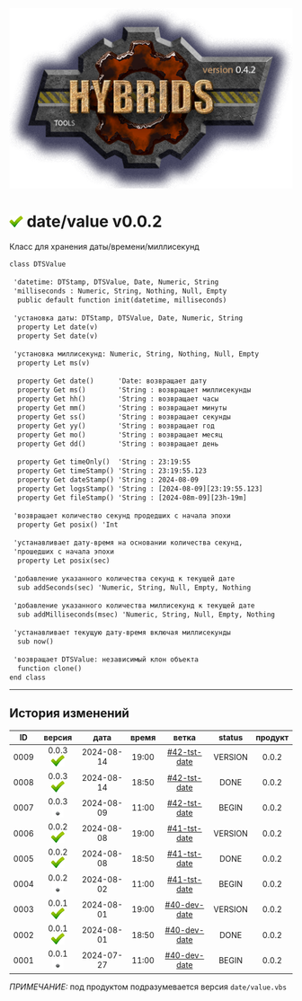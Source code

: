 [![logo](../../logo.png)](../../docs.md "documentation") 

[M]: ../date.md        "родитель"
[P]: ../../icons/progress.png  "в процессе..."
[S]: ../../icons/success.png   "ошибок не обнаружено"
[E]: ../../icons/empty.png     "нет данных"

[Tree]: tree.md

[![S]][M] date/value v0.0.2
===========================
Класс для хранения даты/времени/миллисекунд  

```vbs
class DTSValue

 'datetime: DTStamp, DTSValue, Date, Numeric, String
 'milliseconds : Numeric, String, Nothing, Null, Empty
  public default function init(datetime, milliseconds)

 'установка даты: DTStamp, DTSValue, Date, Numeric, String
  property Let date(v) 
  property Set date(v) 

 'установка миллисекунд: Numeric, String, Nothing, Null, Empty
  property Let ms(v)  

  property Get date()      'Date: возвращает дату
  property Get ms()        'String : возвращает миллисекунды
  property Get hh()        'String : возвращает часы
  property Get mm()        'String : возвращает минуты
  property Get ss()        'String : возвращает секунды
  property Get yy()        'String : возвращает год
  property Get mo()        'String : возвращает месяц
  property Get dd()        'String : возвращает день

  property Get timeOnly()  'String : 23:19:55
  property Get timeStamp() 'String : 23:19:55.123
  property Get dateStamp() 'String : 2024-08-09
  property Get logsStamp() 'String : [2024-08-09][23:19:55.123]
  property Get fileStamp() 'String : [2024-08m-09][23h-19m]

 'возвращает количество секунд продедших с начала эпохи
  property Get posix() 'Int 

 'устанавливает дату-время на основании количества секунд, 
 'прошедших с начала эпохи
  property Let posix(sec)

 'добавление указанного количества секунд к текущей дате
  sub addSeconds(sec) 'Numeric, String, Null, Empty, Nothing 

 'добавление указанного количества миллисекунд к текущей дате
  sub addMilliseconds(msec) 'Numeric, String, Null, Empty, Nothing 

 'устанавливает текущую дату-время включая миллисекунды
  sub now()

 'возвращает DTSValue: независимый клон объекта
  function clone()
end class
```

--------------------------------------------------------------------------------

История изменений 
-----------------

| **ID** |      версия     |    дата    | время |     ветка      | status  | продукт |  
|:------:|:---------------:|:----------:|:-----:|:--------------:|:-------:|:-------:|  
|  0009  | 0.0.3 [![S]][M] | 2024-08-14 | 19:00 | [#42-tst-date] | VERSION |  0.0.2  |  
|  0008  | 0.0.3 [![S]][M] | 2024-08-14 | 18:50 | [#42-tst-date] |  DONE   |  0.0.2  |  
|  0007  | 0.0.3 [![E]][M] | 2024-08-09 | 11:00 | [#42-tst-date] |  BEGIN  |  0.0.2  |  
|  0006  | 0.0.2 [![S]][M] | 2024-08-08 | 19:00 | [#41-tst-date] | VERSION |  0.0.2  |  
|  0005  | 0.0.2 [![S]][M] | 2024-08-08 | 18:50 | [#41-tst-date] |  DONE   |  0.0.2  |  
|  0004  | 0.0.2 [![E]][M] | 2024-08-02 | 11:00 | [#41-tst-date] |  BEGIN  |  0.0.2  |  
|  0003  | 0.0.1 [![S]][M] | 2024-08-01 | 19:00 | [#40-dev-date] | VERSION |  0.0.2  |  
|  0002  | 0.0.1 [![S]][M] | 2024-08-01 | 18:50 | [#40-dev-date] |  DONE   |  0.0.2  |  
|  0001  | 0.0.1 [![E]][M] | 2024-07-27 | 11:00 | [#40-dev-date] |  BEGIN  |  0.0.2  |  

*ПРИМЕЧАНИЕ:* под продуктом подразумевается версия `date/value.vbs`  

[#40-dev-date]:  ../../history.md#-v040-dev
[#41-tst-date]:  ../../history.md#-v041-tst
[#42-tst-date]:  ../../history.md#-v042-tst	
